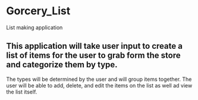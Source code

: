 # Gorcery_List
List making application
## This application will take user input to create a list of items for the user to grab form the store and categorize them by type.

The types will be determined by the user and will group items together.
The user will be able to add, delete, and edit the items on the list as well ad view the list itself. 
